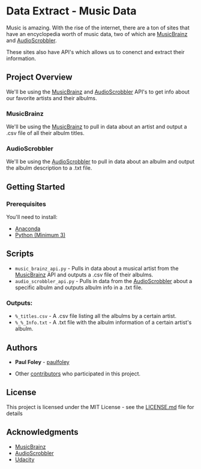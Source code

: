 # Data Extract - Music Data

Music is amazing. With the rise of the internet, there are a ton of sites that have an encyclopedia worth of music data, two of which are [MusicBrainz](https://musicbrainz.org/) and [AudioScrobbler](http://www.audioscrobbler.net/).

These sites also have API's which allows us to conenct and extract their information. 

## Project Overview

We'll be using the [MusicBrainz](https://musicbrainz.org/) and [AudioScrobbler](http://www.audioscrobbler.net/) API's to get info about our favorite artists and their albulms.

### MusicBrainz

We'll be using the [MusicBrainz](https://musicbrainz.org/) to pull in data about an artist and output a .csv file of all their albulm titles.

### AudioScrobbler

We'll be using the [AudioScrobbler](http://www.audioscrobbler.net/) to pull in data about an albulm and output the albulm description to a .txt file.

## Getting Started

### Prerequisites

You'll need to install:

* [Anaconda](https://www.continuum.io/downloads)
* [Python (Minimum 3)](https://www.continuum.io/blog/developer-blog/python-3-support-anaconda)


## Scripts

* `music_brainz_api.py` - Pulls in data about a musical artist from the [MusicBrainz](https://musicbrainz.org/) API and outputs a .csv file of their albulms.
* `audio_scrobbler_api.py` - Pulls in data from the [AudioScrobbler](http://www.audioscrobbler.net/) about a specific albulm and outputs albulm info in a .txt file.

### Outputs:

* `%_titles.csv` - A .csv file listing all the albulms by a certain artist.
* `%_%_Info.txt` - A .txt file with the albulm information of a certain artist's albulm.


## Authors

* **Paul Foley** - [paulfoley](https://github.com/paulfoley)

* Other [contributors](https://github.com/paulfoley/data-analyst/tree/master/Music-Parse) who participated in this project.


## License

This project is licensed under the MIT License - see the [LICENSE.md](LICENSE.md) file for details


## Acknowledgments

* [MusicBrainz](https://musicbrainz.org/)
* [AudioScrobbler](http://www.audioscrobbler.net/)
* [Udacity](https://www.udacity.com/)
